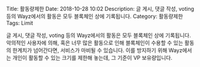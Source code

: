 Title: 활동량제한
Date: 2018-10-28 10:02
Description: 글 게시, 댓글 작성, voting 등의 Wayz에서의 활동은 모두 블록체인 상에 기록됩니다.
Category: 활동량제한
Tags: Limit

글 게시, 댓글 작성, voting 등의 Wayz에서의 활동은 모두 블록체인 상에 기록됩니다.
악의적인 사용자에 의해, 혹은 너무 많은 활동으로 인해 블록체인이 수용할 수 있는 활동의 한계치가 넘어간다면,
서비스가 마비될 수 있습니다. 이를 방지하기 위해 Wayz에서는 개인이 활동할 수 있는 크기를 제한해 놓는데,
그 기준이 VP 보유량입니다.
